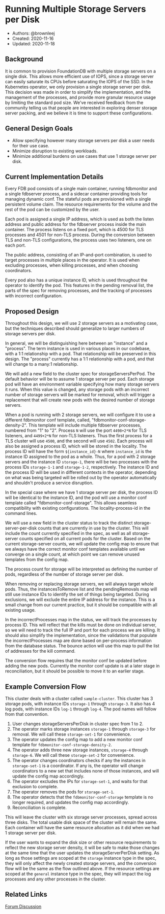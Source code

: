 # Running Multiple Storage Servers per Disk

* Authors: @brownleej
* Created: 2020-11-16
* Updated: 2020-11-18

## Background

It is common to provision FoundationDB with multiple storage servers on a single disk. This allows more efficient use of IOPS, since a storage server can easily saturate its CPUs before saturating the IOPS of the SSD. In the Kubernetes operator, we only provision a single storage server per disk. This decision was made in order to simplify the implementation, and the management of the processes, and provide more granular resource usage by limiting the standard pod size. We've received feedback from the community telling us that people are interested in exploring denser storage server packing, and we believe it is time to support these configurations.

## General Design Goals

* Allow specifying however many storage servers per disk a user needs for their use case.
* Minimize disruption to existing workloads.
* Minimize additional burdens on use cases that use 1 storage server per disk.

## Current Implementation Details

Every FDB pod consists of a single main container, running fdbmonitor and a single fdbserver process, and a sidecar container providing tools for managing dynamic conf. The stateful pods are provisioned with a single persistent volume claim. The resource requirements for the volume and the rest of the pod can be customized by the user.

Each pod is assigned a single IP address, which is used as both the listen address and public address for the fdbserver process inside the main container. The process listens on a fixed port, which is 4500 for TLS processes and 4501 for non-TLS process. During the conversion between TLS and non-TLS configurations, the process uses two listeners, one on each port. 

The public address, consisting of an IP-and-port combination, is used to target processes in multiple places in the operator. It is used when excluding processes, when killing processes, and when choosing coordinators.

Every pod also has a unique instance ID, which is used throughout the operator to identify the pod. This features in the pending removal list, the parts of the spec for removing processes, and the tracking of processes with incorrect configuration.

## Proposed Design

Throughout this design, we will use 2 storage servers as a motivating case, but the techniques described should generalize to larger numbers of storage servers per disk.

In general, we will be distinguishing here between an "instance" and a "process". The term instance is used in various places in our codebase, with a 1:1 relationship with a pod. That relationship will be preserved in this design. The "process" currently has a 1:1 relationship with a pod, and that will change to a many:1 relationship.

We will add a new field to the cluster spec for storageServersPerPod. The default behavior will be to assume 1 storage server per pod. Each storage pod will have an environment variable specifying how many storage servers it runs. When this value is changed, any storage pods with an incorrect number of storage servers will be marked for removal, which will trigger a replacement that will create new pods with the desired number of storage servers.

When a pod is running with 2 storage servers, we will configure it to use a different fdbmonitor conf template, called, "fdbmonitor-conf-storage-density-2". This template will include multiple fdbserver processes, numbered from "1" to "2". Process `N` will use the port `4498+2*N` for TLS listeners, and `4499+2*N` for non-TLS listeners. Thus the first process for a TLS cluster will use `4500`, and the second will use `4502`. Each process will also be assigned a process ID, which will be stored in the locality. The process ID will have the form `${instance_id}-N` where `instance_id` is the instance ID assigned to the pod as a whole. Thus, for a pod with 2 storage servers and the instance ID `storage-1`, there will be two processes with the process IDs `storage-1-1` and `storage-1-2`, respectively. The instance ID and the process ID will be used in different contexts in the operator, depending on what was being targeted will be rolled out by the operator automatically and shouldn't produce a service disruption.

In the special case where we have 1 storage server per disk, the process ID will be identical to the instance ID, and the pod will use a monitor conf template called "fdbmonitor-conf-storage". This allows seamless compatibility with existing configurations. The locality-process-id in the command lines.

We will use a new field in the cluster status to track the distinct storage-server-per-disk counts that are currently in use by the cluster. This will include the count currently specified in the spec, as well as all storage-server counts specified on all current pods for the cluster. Based on the current storage-server counts, we will update the config map to ensure that we always have the correct monitor conf templates available until we converge on a single count, at which point we can remove unused templates from the config map.

The process count for storage will be interpreted as defining the number of pods, regardless of the number of storage server per disk.

When removing or replacing storage servers, we will always target whole pods. Thus, the instancesToRemove list and the pendingRemovals map will still use instance IDs to identify the set of things being targeted. During exclusions, we will exclude the entire IP address for the instance. This is a small change from our current practice, but it should be compatible with all existing usage. 

In the incorrectProcesses map in the status, we will track the processes by process ID. This will reflect that the kills must be done on individual server, so we will need to track the full IP and port for each process we are killing. It should also simplify the implementation, since the validations that populate the incorrectProcesses map are done based on per-process information from the database status. The bounce action will use this map to pull the list of addresses for the kill command.

The conversion flow requires that the monitor conf be updated before adding the new pods. Currently the monitor conf update is at a later stage in reconciliation, but it should be possible to move it to an earlier stage.

## Example Conversion Flow

This cluster deals with a cluster called `sample-cluster`. This cluster has 3 storage pods, with instance IDs `storage-1` through `storage-3`. It also has 4 log pods, with instance IDs `log-1` through `log-4`. The pod names will follow from that convention.

1. User changes storageServersPerDisk in cluster spec from 1 to 2.
2. The operator marks storage instances `storage-1` through `storage-3` for removal. We will call these `storage-set-1` for convenience.
3. The operator updates the config map to add a new monitor conf template for `fdbmonitor-conf-storage-density-2`.
4. The operator adds three new storage instances, `storage-4` through `storage-6`.  We will call these `storage-set-2` for convenience.
5. The operator changes coordinators checks if any the instances in `storage-set-1` is a coordinator. If any is, the operator will change coordinators to a new set that includes none of those instances, and will update the config map accordingly.
6. The operator excludes the IPs for `storage-set-1`, and waits for that exclusion to complete.
7. The operator removes the pods for `storage-set-1`.
8. The operator detects that the `fdbmonitor-conf-storage` template is no longer required, and updates the config map accordingly.
9. Reconciliation is complete.

This will leave the cluster with six storage server processes, spread across three disks. The total usable disk space of the cluster will remain the same. Each container will have the same resource allocation as it did when we had 1 storage server per disk.

If the user wants to expand the disk size or other resource requirements to reflect the new storage server density, it will be safe to make those changes at the same time that the user updates the storageServerPerDisk setting. As long as those settings are scoped at the `storage` instance type in the spec, they will only affect the newly created storage servers, and the conversion flow will be the same as the flow outlined above. If the resource settings are scoped at the `general` instance type in the spec, they will impact the log processes and any other processes in the cluster.

## Related Links

[Forum Discussion](https://forums.foundationdb.org/t/design-discussion-running-multiple-storage-servers-per-disk-on-kubernetes/2320)
